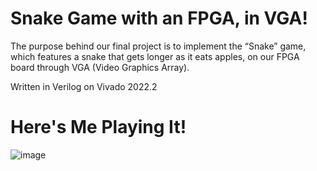 # Snake Game with an FPGA, in VGA!
The purpose behind our final project is to implement the “Snake” game, which features a snake that gets longer as it eats apples, on our FPGA board through VGA (Video Graphics Array). 

Written in Verilog on Vivado 2022.2

# Here's Me Playing It!

![image](https://github.com/user-attachments/assets/e4f8931f-9cc1-4ddf-90dc-9dd1171436a2)
